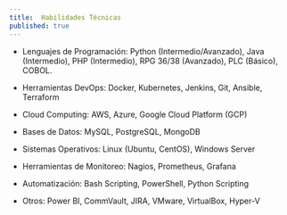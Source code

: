 ```yaml
---
title:  Habilidades Técnicas
published: true
---
```


 - Lenguajes de Programación: Python (Intermedio/Avanzado), Java (Intermedio), PHP (Intermedio), RPG 36/38 (Avanzado), PLC (Básico), COBOL.

- Herramientas DevOps: Docker, Kubernetes, Jenkins, Git, Ansible, Terraform

- Cloud Computing: AWS, Azure, Google Cloud Platform (GCP)

- Bases de Datos: MySQL, PostgreSQL, MongoDB

- Sistemas Operativos: Linux (Ubuntu, CentOS), Windows Server

- Herramientas de Monitoreo: Nagios, Prometheus, Grafana

- Automatización: Bash Scripting, PowerShell, Python Scripting

- Otros: Power BI, CommVault, JIRA, VMware, VirtualBox, Hyper-V
